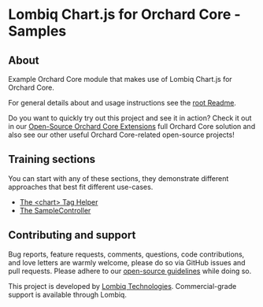 # Lombiq Chart.js for Orchard Core - Samples



## About

Example Orchard Core module that makes use of Lombiq Chart.js for Orchard Core.

For general details about and usage instructions see the [root Readme](../Readme.md).

Do you want to quickly try out this project and see it in action? Check it out in our [Open-Source Orchard Core Extensions](https://github.com/Lombiq/Open-Source-Orchard-Core-Extensions) full Orchard Core solution and also see our other useful Orchard Core-related open-source projects!

## Training sections


You can start with any of these sections, they demonstrate different approaches that best fit different use-cases.

- [The \<chart> Tag Helper](../Lombiq.ChartJs.Samples/Views/Sample/History.cshtml)
- [The SampleController](../Lombiq.ChartJs.Samples/Controllers/SampleController.cs)

## Contributing and support

Bug reports, feature requests, comments, questions, code contributions, and love letters are warmly welcome, please do so via GitHub issues and pull requests. Please adhere to our [open-source guidelines](https://lombiq.com/open-source-guidelines) while doing so.

This project is developed by [Lombiq Technologies](https://lombiq.com/). Commercial-grade support is available through Lombiq.
